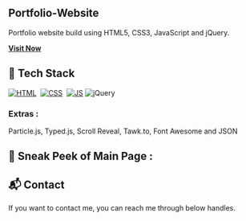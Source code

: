 ## Portfolio-Website
Portfolio website build using HTML5, CSS3, JavaScript and jQuery.

<a href="https://portafoliowebkensu.netlify.app/" target="_blank">**Visit Now** </a>

## 📌 Tech Stack
[![HTML](https://img.shields.io/badge/html5%20-%23E34F26.svg?&style=for-the-badge&logo=html5&logoColor=white)](https://github.com/kensumiliante)&nbsp;
[![CSS](https://img.shields.io/badge/css3%20-%231572B6.svg?&style=for-the-badge&logo=css3&logoColor=white)](https://github.com/kensumiliante)&nbsp;
[![JS](https://img.shields.io/badge/javascript%20-%23323330.svg?&style=for-the-badge&logo=javascript&logoColor=%23F7DF1E)](https://github.com/kensumiliante)
<img alt="jQuery" src="https://img.shields.io/badge/jquery-%230769AD.svg?style=for-the-badge&logo=jquery&logoColor=white"/>

### Extras : 
Particle.js, Typed.js, Scroll Reveal, Tawk.to, Font Awesome and JSON

## 📌 Sneak Peek of Main Page :

<h2>📬 Contact</h2>

If you want to contact me, you can reach me through below handles. &nbsp;&nbsp;<a href="https://kensumiliante.github.io/info/contact-es.html"></a>

<a href="https://kensumiliante.github.io/info/contact-es.html" img src="https://imgs.search.brave.com/8Uo0g2zCqw1XKalIdpHWhCOd30pStgWY0R7Ff5c67h0/rs:fit:500:0:0/g:ce/aHR0cHM6Ly9naWZj/b3AuY29tL3dwLWNv/bnRlbnQvdXBsb2Fk/cy9lbWFpbC5naWY.jpeg" width="80"></img></a>


